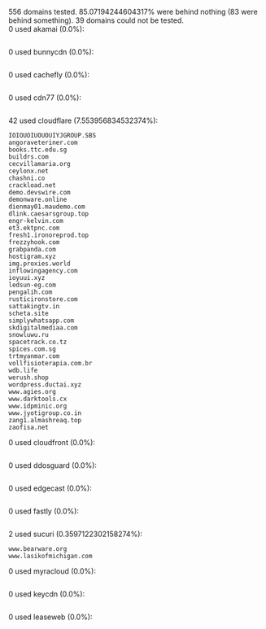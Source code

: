 556 domains tested. 85.07194244604317% were behind nothing (83 were behind something). 39 domains could not be tested.<br>
0 used akamai (0.0%):
```

```

0 used bunnycdn (0.0%):
```

```

0 used cachefly (0.0%):
```

```

0 used cdn77 (0.0%):
```

```

42 used cloudflare (7.553956834532374%):
```
IOIOUOIUOUOUIYJGROUP.SBS
angoraveteriner.com
books.ttc.edu.sg
buildrs.com
cecvillamaria.org
ceylonx.net
chashni.co
crackload.net
demo.devswire.com
demonware.online
dienmay01.maudemo.com
dlink.caesarsgroup.top
engr-kelvin.com
et3.ektpnc.com
fresh1.ironoreprod.top
frezzyhook.com
grabpanda.com
hostigram.xyz
img.proxies.world
inflowingagency.com
ioyuui.xyz
ledsun-eg.com
pengalih.com
rusticironstore.com
sattakingtv.in
scheta.site
simplywhatsapp.com
skdigitalmediaa.com
snowluwu.ru
spacetrack.co.tz
spices.com.sg
trtmyanmar.com
vollfisioterapia.com.br
wdb.life
werush.shop
wordpress.ductai.xyz
www.agies.org
www.darktools.cx
www.idpminic.org
www.jyotigroup.co.in
zang1.almashreaq.top
zaofisa.net
```

0 used cloudfront (0.0%):
```

```

0 used ddosguard (0.0%):
```

```

0 used edgecast (0.0%):
```

```

0 used fastly (0.0%):
```

```

2 used sucuri (0.3597122302158274%):
```
www.bearware.org
www.lasikofmichigan.com
```

0 used myracloud (0.0%):
```

```

0 used keycdn (0.0%):
```

```

0 used leaseweb (0.0%):
```

```
